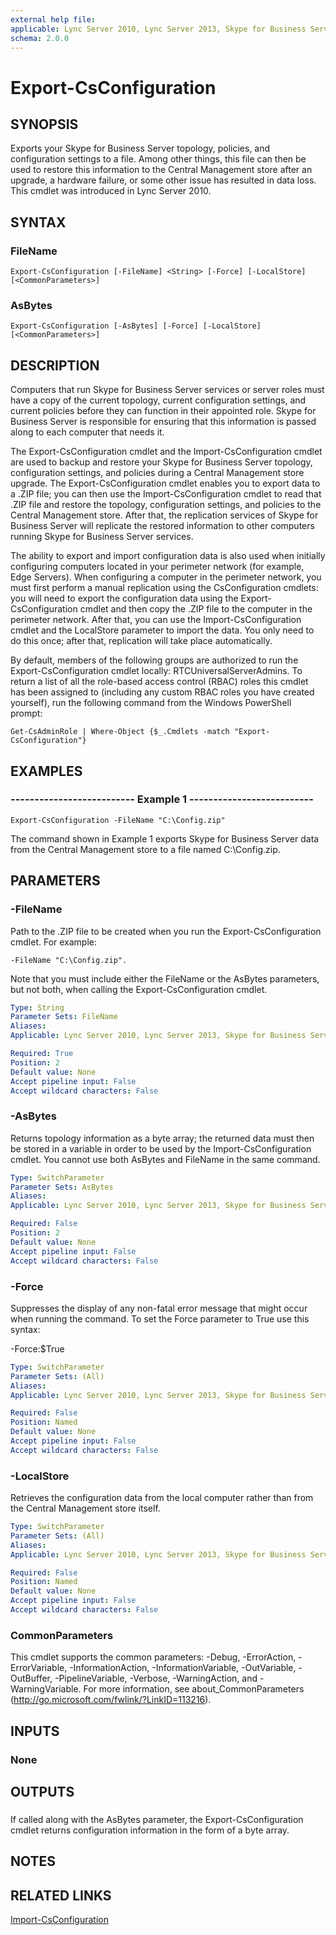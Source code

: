 ```yaml
---
external help file: 
applicable: Lync Server 2010, Lync Server 2013, Skype for Business Server 2015
schema: 2.0.0
---
```


# Export-CsConfiguration

## SYNOPSIS
Exports your Skype for Business Server topology, policies, and configuration settings to a file.
Among other things, this file can then be used to restore this information to the Central Management store after an upgrade, a hardware failure, or some other issue has resulted in data loss.
This cmdlet was introduced in Lync Server 2010.


## SYNTAX

### FileName
```
Export-CsConfiguration [-FileName] <String> [-Force] [-LocalStore] [<CommonParameters>]
```

### AsBytes
```
Export-CsConfiguration [-AsBytes] [-Force] [-LocalStore] [<CommonParameters>]
```

## DESCRIPTION
Computers that run Skype for Business Server services or server roles must have a copy of the current topology, current configuration settings, and current policies before they can function in their appointed role.
Skype for Business Server is responsible for ensuring that this information is passed along to each computer that needs it.

The Export-CsConfiguration cmdlet and the Import-CsConfiguration cmdlet are used to backup and restore your Skype for Business Server topology, configuration settings, and policies during a Central Management store upgrade.
The Export-CsConfiguration cmdlet enables you to export data to a .ZIP file; you can then use the Import-CsConfiguration cmdlet to read that .ZIP file and restore the topology, configuration settings, and policies to the Central Management store.
After that, the replication services of Skype for Business Server will replicate the restored information to other computers running Skype for Business Server services.

The ability to export and import configuration data is also used when initially configuring computers located in your perimeter network (for example, Edge Servers).
When configuring a computer in the perimeter network, you must first perform a manual replication using the CsConfiguration cmdlets: you will need to export the configuration data using the Export-CsConfiguration cmdlet and then copy the .ZIP file to the computer in the perimeter network.
After that, you can use the Import-CsConfiguration cmdlet and the LocalStore parameter to import the data.
You only need to do this once; after that, replication will take place automatically.

By default, members of the following groups are authorized to run the Export-CsConfiguration cmdlet locally: RTCUniversalServerAdmins.
To return a list of all the role-based access control (RBAC) roles this cmdlet has been assigned to (including any custom RBAC roles you have created yourself), run the following command from the Windows PowerShell prompt:

`Get-CsAdminRole | Where-Object {$_.Cmdlets -match "Export-CsConfiguration"}`


## EXAMPLES

### -------------------------- Example 1 --------------------------
```
Export-CsConfiguration -FileName "C:\Config.zip"
```

The command shown in Example 1 exports Skype for Business Server data from the Central Management store to a file named C:\Config.zip.


## PARAMETERS

### -FileName
Path to the .ZIP file to be created when you run the Export-CsConfiguration cmdlet.
For example: 

`-FileName "C:\Config.zip".`

Note that you must include either the FileName or the AsBytes parameters, but not both, when calling the Export-CsConfiguration cmdlet.

```yaml
Type: String
Parameter Sets: FileName
Aliases: 
Applicable: Lync Server 2010, Lync Server 2013, Skype for Business Server 2015

Required: True
Position: 2
Default value: None
Accept pipeline input: False
Accept wildcard characters: False
```

### -AsBytes
Returns topology information as a byte array; the returned data must then be stored in a variable in order to be used by the Import-CsConfiguration cmdlet.
You cannot use both AsBytes and FileName in the same command.

```yaml
Type: SwitchParameter
Parameter Sets: AsBytes
Aliases: 
Applicable: Lync Server 2010, Lync Server 2013, Skype for Business Server 2015

Required: False
Position: 2
Default value: None
Accept pipeline input: False
Accept wildcard characters: False
```

### -Force
Suppresses the display of any non-fatal error message that might occur when running the command.
To set the Force parameter to True use this syntax:

-Force:$True

```yaml
Type: SwitchParameter
Parameter Sets: (All)
Aliases: 
Applicable: Lync Server 2010, Lync Server 2013, Skype for Business Server 2015

Required: False
Position: Named
Default value: None
Accept pipeline input: False
Accept wildcard characters: False
```

### -LocalStore
Retrieves the configuration data from the local computer rather than from the Central Management store itself.

```yaml
Type: SwitchParameter
Parameter Sets: (All)
Aliases: 
Applicable: Lync Server 2010, Lync Server 2013, Skype for Business Server 2015

Required: False
Position: Named
Default value: None
Accept pipeline input: False
Accept wildcard characters: False
```

### CommonParameters
This cmdlet supports the common parameters: -Debug, -ErrorAction, -ErrorVariable, -InformationAction, -InformationVariable, -OutVariable, -OutBuffer, -PipelineVariable, -Verbose, -WarningAction, and -WarningVariable. For more information, see about_CommonParameters (http://go.microsoft.com/fwlink/?LinkID=113216).

## INPUTS

### None


## OUTPUTS

###  
If called along with the AsBytes parameter, the Export-CsConfiguration cmdlet returns configuration information in the form of a byte array.


## NOTES


## RELATED LINKS

[Import-CsConfiguration]()